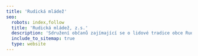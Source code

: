 ```yaml
---
title: 'Rudická mládež'
seo:
  robots: index,follow
  title: 'Rudická mládež, z.s.'
  description: 'Sdružení občanů zajímající se o lidové tradice obce Rudice, kulturu a místní zvyky'
  include_to_sitemap: true
  type: website
---
```

